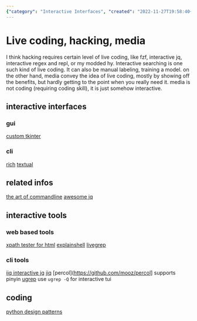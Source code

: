 ```yaml
---
{"category": "Interactive Interfaces", "created": "2022-11-27T19:58:40+08:00", "date": "2022-11-27 19:58:40", "description": "This article covers interactive interfaces, focusing on GUIs built with CustomTkinter and CLI tools such as Rich and Textual. It also provides resources for mastering command lines, XPath testing, shell commands, and implementing design patterns in Python, along with live searching techniques.", "modified": "2022-11-28T12:30:18+08:00", "tags": ["interactive_interfaces", "GUIs", "CustomTkinter", "CLI_tools", "Rich", "Textual", "command_lines"], "title": "Mastering Interactive Interfaces and GUIs with Python"}
---
```

# Live coding, hacking, media
I think hacking requires certain level of live coding, like fzf, interactive jq, interactive regex and repl, or my modded hy.
Interactive searching is one such kind of live coding. It can also be manual labeling, training a model.
on the other hand, media convey the idea of live coding, mostly by showing off the benefits, but hardly getting to the point when you really need it. media is not coding (requiring coding skill), it is just somehow interactive.
## interactive interfaces
### gui
[custom tkinter](https://github.com/TomSchimansky/CustomTkinter)
### cli
[rich](https://github.com/textualize/rich)
[textual](https://github.com/textualize/textual)
## related infos
[the art of commandline](https://github.com/jlevy/the-art-of-command-line)
[awesome jq](https://github.com/fiatjaf/awesome-jq)
## interactive tools
### web based tools
[xpath tester for html](http://xpather.com)
[explainshell](https://explainshell.com/)
[livegrep](https://github.com/livegrep/livegrep)
### cli tools
[ijq interactive jq](https://sr.ht/~gpanders/ijq/)
[jiq](https://github.com/fiatjaf/jiq)
[percol](https://github.com/mooz/percol] supports pinyin
[ugrep](https://github.com/Genivia/ugrep) use `ugrep -Q` for interactive tui
## coding
[python design patterns](https://github.com/faif/python-patterns)